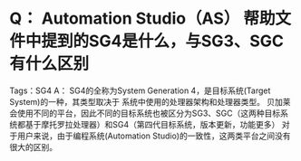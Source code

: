 # Q： Automation Studio（AS） 帮助文件中提到的SG4是什么，与SG3、SGC有什么区别
Tags：SG4
A：
	SG4的全称为System Generation 4，是目标系统(Target System)的一种，其类型取决于
	系统中使用的处理器架构和处理器类型。
	贝加莱会使用不同的平台，因此不同的目标系统也被区分为SG3、SGC（这两种目标系统都基于摩托罗拉处理器）和SG4（第四代目标系统，版本更新，功能更多）
	对于用户来说，由于编程系统(Automation Studio)的一致性，这两类平台之间没有很大的区别。